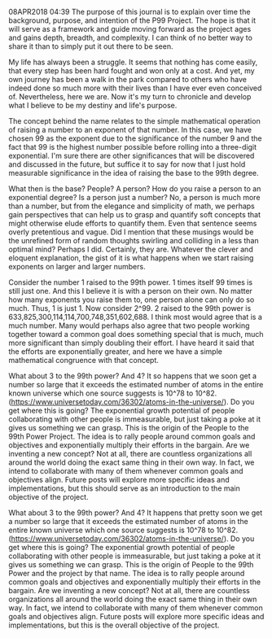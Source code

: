 08APR2018 04:39 The purpose of this journal is to explain over time the background, purpose, and intention of the P99 Project. The hope is that it will serve as a framework and guide moving forward as the project ages and gains depth, breadth, and complexity. I can think of no better way to share it than to simply put it out there to be seen.

My life has always been a struggle. It seems that nothing has come easily, that every step has been hard fought and won only at a cost. And yet, my own journey has been a walk in the park compared to others who have indeed done so much more with their lives than I have ever even conceived of. Nevertheless, here we are. Now it's my turn to chronicle and develop what I believe to be my destiny and life's purpose.

The concept behind the name relates to the simple mathematical operation of raising a number to an exponent of that number. In this case, we have chosen 99 as the exponent due to the significance of the number 9 and the fact that 99 is the highest number possible before rolling into a three-digit exponential. I'm sure there are other significances that will be discovered and discussed in the future, but suffice it to say for now that I just hold measurable significance in the idea of raising the base to the 99th degree.

What then is the base? People? A person? How do you raise a person to an exponential degree? Is a person just a number? No, a person is much more than a number, but from the elegance and simplicity of math, we perhaps gain perspectives that can help us to grasp and quantify soft concepts that might otherwise elude efforts to quantify them. Even that sentence seems overly pretentious and vague. Did I mention that these musings would be the unrefined form of random thoughts swirling and colliding in a less than optimal mind? Perhaps I did. Certainly, they are. Whatever the clever and eloquent explanation, the gist of it is what happens when we start raising exponents on larger and larger numbers.

Consider the number 1 raised to the 99th power. 1 times itself 99 times is still just one. And this I believe it is with a person on their own. No matter how many exponents you raise them to, one person alone can only do so much. Thus, 1 is just 1. Now consider 2^99. 2 raised to the 99th power is 633,825,300,114,114,700,748,351,602,688. I think most would agree that is a much number. Many would perhaps also agree that two people working together toward a common goal does something special that is much, much more significant than simply doubling their effort. I have heard it said that the efforts are exponentially greater, and here we have a simple mathematical congruence with that concept.

What about 3 to the 99th power? And 4? It so happens that we soon get a number so large that it exceeds the estimated number of atoms in the entire known universe which one source suggests is 10^78 to 10^82. (https://www.universetoday.com/36302/atoms-in-the-universe/). Do you get where this is going? The exponential growth potential of people collaborating with other people is immeasurable, but just taking a poke at it gives us something we can grasp. This is the origin of the People to the 99th Power Project. The idea is to rally people around common goals and objectives and exponentially multiply their efforts in the bargain. Are we inventing a new concept? Not at all, there are countless organizations all around the world doing the exact same thing in their own way. In fact, we intend to collaborate with many of them whenever common goals and objectives align. Future posts will explore more specific ideas and implementations, but this should serve as an introduction to the main objective of the project.

What about 3 to the 99th power? And 4? It happens that pretty soon we get a number so large that it exceeds the estimated number of atoms in the entire known universe which one source suggests is 10^78 to 10^82. (https://www.universetoday.com/36302/atoms-in-the-universe/). Do you get where this is going? The exponential growth potential of people collaborating with other people is immeasurable, but just taking a poke at it gives us something we can grasp. This is the origin of People to the 99th Power and the project by that name. The idea is to rally people around common goals and objectives and exponentially multiply their efforts in the bargain. Are we inventing a new concept? Not at all, there are countless organizations all around the world doing the exact same thing in their own way. In fact, we intend to collaborate with many of them whenever common goals and objectives align. Future posts will explore more specific ideas and implementations, but this is the overall objective of the project.
